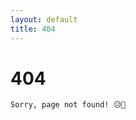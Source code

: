 ```yaml
---
layout: default
title: 404
---
```

<div class="container">
    <h1>404</h1>

    Sorry, page not found! 😥👋
</div>